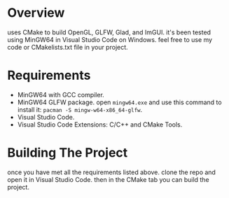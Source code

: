 # Overview
uses CMake to build OpenGL, GLFW, Glad, and ImGUI. it's been tested using MinGW64 in Visual Studio Code on Windows. feel free to use my code or CMakelists.txt file in your
project.<br>

# Requirements
* MinGW64 with GCC compiler.<br>
* MinGW64 GLFW package. open `mingw64.exe` and use this command to install it: `pacman -S mingw-w64-x86_64-glfw`.<br>
* Visual Studio Code.<br>
* Visual Studio Code Extensions: C/C++ and CMake Tools.<br>

# Building The Project
once you have met all the requirements listed above. clone the repo and open it in Visual Studio Code. then in the CMake tab you can build the project.<br>
